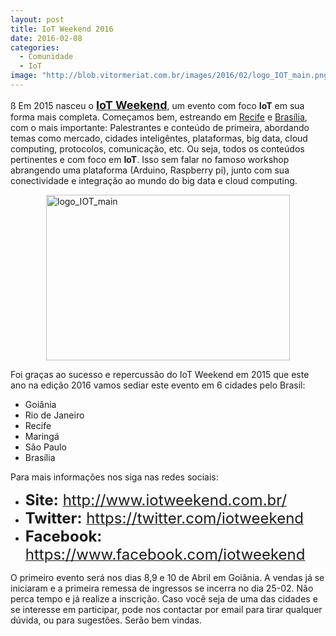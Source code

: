 ```yaml
---
layout: post
title: IoT Weekend 2016
date: 2016-02-08
categories:
  - Comunidade
  - IoT
image: "http://blob.vitormeriat.com.br/images/2016/02/logo_IOT_main.png"
---
```

ß
Em 2015 nasceu o<strong><font size="4"> </font></strong><a href="http://www.iotweekend.com.br/"><strong><font size="4">IoT Weekend</font></strong></a>, um evento com foco <strong>IoT</strong> em sua forma mais completa. Começamos bem, estreando em <a href="http://www.iotweekend.com.br/2015/Recife/index.html">Recife</a> e <a href="http://www.iotweekend.com.br/2015/Brasilia/index.html">Brasília</a>, com o mais importante: Palestrantes e conteúdo de primeira, abordando temas como mercado, cidades inteligêntes, plataformas, big data, cloud computing, protocolos, comunicação, etc. Ou seja, todos os conteúdos pertinentes e com foco em <strong>IoT</strong>. Isso sem falar no famoso workshop abrangendo uma plataforma (Arduino, Raspberry pi), junto com sua conectividade e integração ao mundo do big data e cloud computing.

<p align="justify"><a href="http://blob.vitormeriat.com.br/images/2016/02/logo_IOT_main.png"><img title="logo_IOT_main" style="border-top: 0px; border-right: 0px; background-image: none; border-bottom: 0px; float: none; padding-top: 0px; padding-left: 0px; margin-left: auto; border-left: 0px; display: block; padding-right: 0px; margin-right: auto" border="0" alt="logo_IOT_main" src="http://blob.vitormeriat.com.br/images/2016/02/logo_IOT_main.png" width="390" height="265" /></a></p>

Foi graças ao sucesso e repercussão do IoT Weekend em 2015 que este ano na edição 2016 vamos sediar este evento em 6 cidades pelo Brasil:

* Goiânia
* Rio de Janeiro
* Recife
* Maringá
* São Paulo
* Brasília

Para mais informações nos siga nas redes sociais:

<ul>
<li><font size="5"><strong>Site:</strong> </font><a title="http://www.iotweekend.com.br/" href="http://www.iotweekend.com.br/"><font size="5">http://www.iotweekend.com.br/</font></a></li>
<li><font size="5"><strong>Twitter:</strong> </font><a title="https://twitter.com/iotweekend" href="https://twitter.com/iotweekend"><font size="5">https://twitter.com/iotweekend</font></a></li>
<li><font size="5"><strong>Facebook:</strong> </font><a title="https://www.facebook.com/iotweekend" href="https://www.facebook.com/iotweekend"><font size="5">https://www.facebook.com/iotweekend</font></a></li>
</ul>

O primeiro evento será nos dias 8,9 e 10 de Abril em Goiânia. A vendas já se iniciaram e a primeira remessa de ingressos se incerra no dia 25-02. Não perca tempo e já realize a inscrição. Caso você seja de uma das cidades e se interesse em participar, pode nos contactar por email para tirar qualquer dúvida, ou para sugestões. Serão bem vindas.
